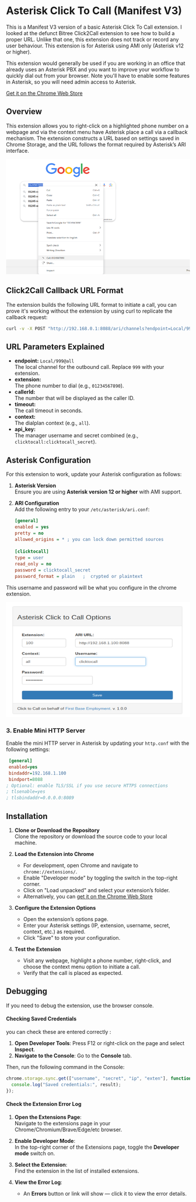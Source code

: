 # Asterisk Click To Call (Manifest V3)

This is a Manifest V3 version of a basic Asterisk Click To Call extension. I looked at the defunct Bitree Click2Call extension to see how to build a proper URL. Unlike that one, this extension does not track or record any user behaviour. This extension is for Asterisk using AMI only (Asterisk v12 or higher).

This extension would generally be used if you are working in an office that already uses an Asterisk PBX and you want to improve your workflow to quickly dial out from your browser. Note you'll have to enable some features in Asterisk, so you will need admin access to Asterisk. 

[Get it on the Chrome Web Store](https://chromewebstore.google.com/detail/asterisk-click-to-call/pioibldicnmheenkadiijicefnalndli)

## Overview

This extension allows you to right-click on a highlighted phone number on a webpage and via the context menu have Asterisk place a call via a callback mechanism. The extension constructs a URL based on settings saved in Chrome Storage, and the URL follows the format required by Asterisk’s ARI interface.

![Context Menu](images/context-menu.png)

## Click2Call Callback URL Format

The extension builds the following URL format to initiate a call, you can prove it's working without the extension by using curl to replicate the callback request:

```bash
curl -v -X POST "http://192.168.0.1:8088/ari/channels?endpoint=Local/999@all&extension=01234567890&callerId=01234567890&timeout=15&context=all&api_key=clicktocall:clicktocall_secret"
```
## URL Parameters Explained

- **endpoint:** `Local/999@all`  
  The local channel for the outbound call. Replace `999` with your extension.
- **extension:**  
  The phone number to dial (e.g., `01234567890`).
- **callerId:**  
  The number that will be displayed as the caller ID.
- **timeout:**  
  The call timeout in seconds.
- **context:**  
  The dialplan context (e.g., `all`).
- **api_key:**  
  The manager username and secret combined (e.g., `clicktocall:clicktocall_secret`).

## Asterisk Configuration

For this extension to work, update your Asterisk configuration as follows:

1. **Asterisk Version**  
   Ensure you are using **Asterisk version 12 or higher** with AMI support.

2. **ARI Configuration**  
   Add the following entry to your `/etc/asterisk/ari.conf`:

   ```ini
   [general]
   enabled = yes
   pretty = no
   allowed_origins = * ; you can lock down permitted sources
   
   [clicktocall]
   type = user
   read_only = no
   password = clicktocall_secret
   password_format = plain   ;  crypted or plaintext
   ```
This username and password will be what you configure in the chrome extension.

![Extension Configuration](images/options.png)

   ### 3. Enable Mini HTTP Server

Enable the mini HTTP server in Asterisk by updating your `http.conf` with the following settings:

```ini
 [general]
 enabled=yes
 bindaddr=192.168.1.100
 bindport=8088
; Optional: enable TLS/SSL if you use secure HTTPS connections
; tlsenable=yes
; tlsbindaddr=0.0.0.0:8089
  ```

## Installation

1. **Clone or Download the Repository**  
   Clone the repository or download the source code to your local machine.

2. **Load the Extension into Chrome**  
   - For development, open Chrome and navigate to `chrome://extensions/`.
   - Enable "Developer mode" by toggling the switch in the top-right corner.
   - Click on "Load unpacked" and select your extension’s folder.
   - Alternatively, you can [get it on the Chrome Web Store](https://chromewebstore.google.com/detail/asterisk-click-to-call/pioibldicnmheenkadiijicefnalndli)

3. **Configure the Extension Options**  
   - Open the extension’s options page.
   - Enter your Asterisk settings (IP, extension, username, secret, context, etc.) as required.
   - Click "Save" to store your configuration.

4. **Test the Extension**  
   - Visit any webpage, highlight a phone number, right-click, and choose the context menu option to initiate a call.
   - Verify that the call is placed as expected.
  
   
## Debugging

If you need to debug the extension, use the browser console. 

#### Checking Saved Credentials

you can check these are entered correctly :

1. **Open Developer Tools**: Press F12 or right-click on the page and select **Inspect**.
2. **Navigate to the Console**: Go to the **Console** tab.

Then, run the following command in the Console:

```javascript
chrome.storage.sync.get(["username", "secret", "ip", "exten"], function(result) {
  console.log("Saved credentials:", result);
});
```

#### Check the Extension Error Log

1. **Open the Extensions Page**:  
   Navigate to the extensions page in your Chrome/Chromium/Brave/Edge/etc browser.

2. **Enable Developer Mode**:  
   In the top-right corner of the Extensions page, toggle the **Developer mode** switch on.

3. **Select the Extension**:  
   Find the extension in the list of installed extensions.

4. **View the Error Log**:  
   - An **Errors** button or link will show — click it to view the error details.  






